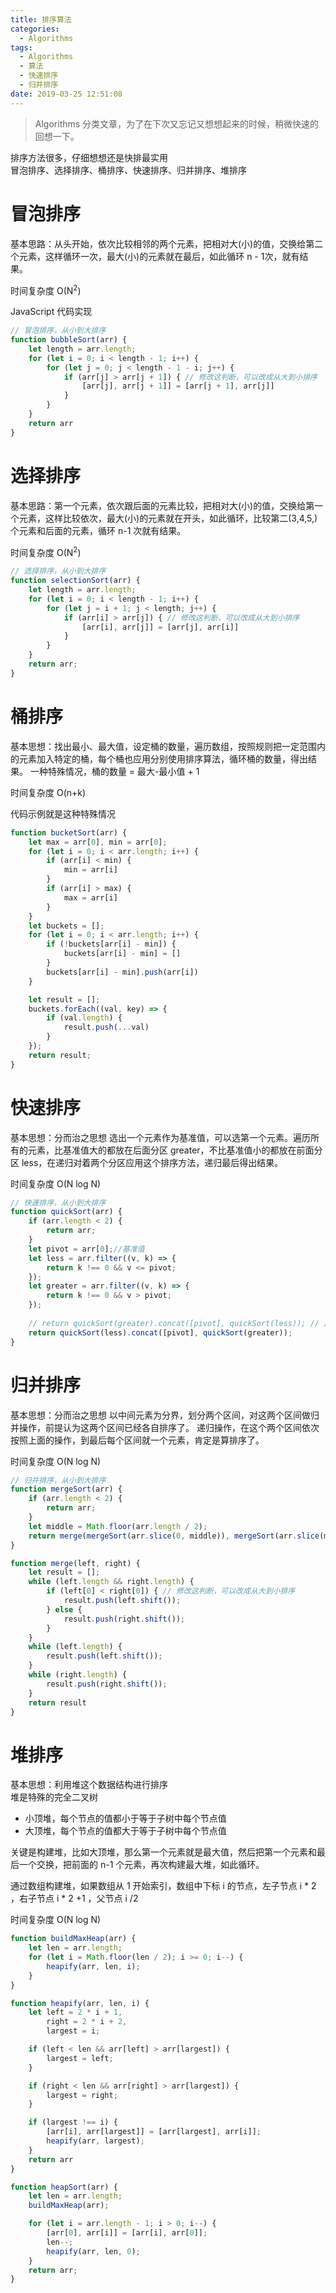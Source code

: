 ```yaml
---
title: 排序算法
categories:
  - Algorithms
tags:
  - Algorithms
  - 算法
  - 快速排序
  - 归并排序
date: 2019-03-25 12:51:08
---
```

> Algorithms 分类文章，为了在下次又忘记又想想起来的时候，稍微快速的回想一下。

排序方法很多，仔细想想还是快排最实用  
冒泡排序、选择排序、桶排序、快速排序、归并排序、堆排序  

<!-- more --> 

# 冒泡排序

基本思路：从头开始，依次比较相邻的两个元素，把相对大(小)的值，交换给第二个元素，这样循环一次，最大(小)的元素就在最后，如此循环 n - 1次，就有结果。  

时间复杂度 O(N<sup>2</sup>)  

JavaScript 代码实现  
```javascript
// 冒泡排序，从小到大排序
function bubbleSort(arr) {
    let length = arr.length;
    for (let i = 0; i < length - 1; i++) {
        for (let j = 0; j < length - 1 - i; j++) {
            if (arr[j] > arr[j + 1]) { // 修改这判断，可以改成从大到小排序
                [arr[j], arr[j + 1]] = [arr[j + 1], arr[j]]
            }
        }
    }
    return arr
}
```

# 选择排序

基本思路：第一个元素，依次跟后面的元素比较，把相对大(小)的值，交换给第一个元素，这样比较依次，最大(小)的元素就在开头，如此循环，比较第二(3,4,5,)个元素和后面的元素，循环 n-1 次就有结果。  

时间复杂度 O(N<sup>2</sup>)  

```javascript
// 选择排序，从小到大排序
function selectionSort(arr) {
    let length = arr.length;
    for (let i = 0; i < length - 1; i++) {
        for (let j = i + 1; j < length; j++) {
            if (arr[i] > arr[j]) { // 修改这判断，可以改成从大到小排序
                [arr[i], arr[j]] = [arr[j], arr[i]]
            }
        }
    }
    return arr;
}
```


# 桶排序
基本思想：找出最小、最大值，设定桶的数量，遍历数组，按照规则把一定范围内的元素加入特定的桶，每个桶也应用分别使用排序算法，循环桶的数量，得出结果。
一种特殊情况，桶的数量 = 最大-最小值 + 1

时间复杂度 O(n+k)

代码示例就是这种特殊情况
```javascript
function bucketSort(arr) {
    let max = arr[0], min = arr[0];
    for (let i = 0; i < arr.length; i++) {
        if (arr[i] < min) {
            min = arr[i]
        }
        if (arr[i] > max) {
            max = arr[i]
        }
    }
    let buckets = [];
    for (let i = 0; i < arr.length; i++) {
        if (!buckets[arr[i] - min]) {
            buckets[arr[i] - min] = []
        }
        buckets[arr[i] - min].push(arr[i])
    }

    let result = [];
    buckets.forEach((val, key) => {
        if (val.length) {
            result.push(...val)
        }
    });
    return result;
}
```


# 快速排序

基本思想：分而治之思想
选出一个元素作为基准值，可以选第一个元素。遍历所有的元素，比基准值大的都放在后面分区 greater，不比基准值小的都放在前面分区 less，在递归对着两个分区应用这个排序方法，递归最后得出结果。

时间复杂度 O(N log N)

```javascript
// 快速排序，从小到大排序
function quickSort(arr) {
    if (arr.length < 2) {
        return arr;
    }
    let pivot = arr[0];//基准值
    let less = arr.filter((v, k) => {
        return k !== 0 && v <= pivot;
    });
    let greater = arr.filter((v, k) => {
        return k !== 0 && v > pivot;
    });
    
    // return quickSort(greater).concat([pivot], quickSort(less)); // 从大到小排序
    return quickSort(less).concat([pivot], quickSort(greater));
}
```

# 归并排序

基本思想：分而治之思想
以中间元素为分界，划分两个区间，对这两个区间做归并操作，前提认为这两个区间已经各自排序了。
递归操作，在这个两个区间依次按照上面的操作，到最后每个区间就一个元素，肯定是算排序了。

时间复杂度 O(N log N)

```javascript
// 归并排序，从小到大排序
function mergeSort(arr) {
    if (arr.length < 2) {
        return arr;
    }
    let middle = Math.floor(arr.length / 2);
    return merge(mergeSort(arr.slice(0, middle)), mergeSort(arr.slice(middle)))
}

function merge(left, right) {
    let result = [];
    while (left.length && right.length) {
        if (left[0] < right[0]) { // 修改这判断，可以改成从大到小排序
            result.push(left.shift());
        } else {
            result.push(right.shift());
        }
    }
    while (left.length) {
        result.push(left.shift());
    }
    while (right.length) {
        result.push(right.shift());
    }
    return result
}
```


# 堆排序

基本思想：利用堆这个数据结构进行排序  
堆是特殊的完全二叉树  
- 小顶堆，每个节点的值都小于等于子树中每个节点值  
- 大顶堆，每个节点的值都大于等于子树中每个节点值  

关键是构建堆，比如大顶堆，那么第一个元素就是最大值，然后把第一个元素和最后一个交换，把前面的 n-1 个元素，再次构建最大堆，如此循环。  

通过数组构建堆，如果数组从 1 开始索引，数组中下标 i 的节点，左子节点 i * 2  ，右子节点 i * 2 +1 ，父节点 i /2   

时间复杂度 O(N log N)

```javascript
function buildMaxHeap(arr) {
    let len = arr.length;
    for (let i = Math.floor(len / 2); i >= 0; i--) {
        heapify(arr, len, i);
    }
}

function heapify(arr, len, i) {
    let left = 2 * i + 1,
        right = 2 * i + 2,
        largest = i;

    if (left < len && arr[left] > arr[largest]) {
        largest = left;
    }

    if (right < len && arr[right] > arr[largest]) {
        largest = right;
    }

    if (largest !== i) {
        [arr[i], arr[largest]] = [arr[largest], arr[i]];
        heapify(arr, largest);
    }
    return arr
}

function heapSort(arr) {
    let len = arr.length;
    buildMaxHeap(arr);

    for (let i = arr.length - 1; i > 0; i--) {
        [arr[0], arr[i]] = [arr[i], arr[0]];
        len--;
        heapify(arr, len, 0);
    }
    return arr;
}
```




